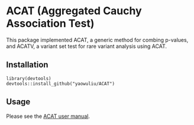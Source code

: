 # ACAT (Aggregated Cauchy Association Test)
This package implemented ACAT, a generic method for combing p-values, and ACATV, a variant set test for rare variant analysis using ACAT.
## Installation
```
library(devtools)
devtools::install_github("yaowuliu/ACAT")
```
## Usage
Please see the [ACAT user manual](https://github.com/yaowuliu/ACAT/blob/master/doc/ACAT_manual.pdf).
